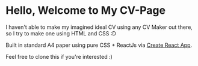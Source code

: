 # Hello, Welcome to My CV-Page

I haven't able to make my imagined ideal CV using any CV Maker out there, so I try to make one using HTML and CSS :D

Built in standard A4 paper using pure CSS + ReactJs via [Create React App](https://github.com/facebook/create-react-app).

Feel free to clone this if you're interested :)
